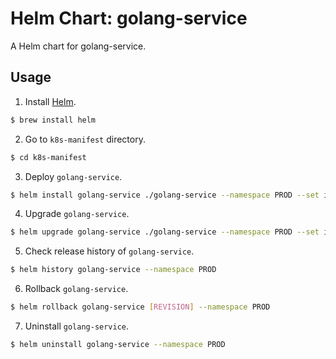 # Helm Chart: golang-service

A Helm chart for golang-service.

## Usage

1. Install [Helm](https://helm.sh/).
```sh
$ brew install helm
```

2. Go to `k8s-manifest` directory.
```sh
$ cd k8s-manifest
```

3. Deploy `golang-service`.
```sh
$ helm install golang-service ./golang-service --namespace PROD --set image.tag=latest
```

4. Upgrade `golang-service`.
```sh
$ helm upgrade golang-service ./golang-service --namespace PROD --set image.tag=v0.10.7
```

5. Check release history of `golang-service`.
```sh
$ helm history golang-service --namespace PROD
```

6. Rollback `golang-service`.
```sh
$ helm rollback golang-service [REVISION] --namespace PROD
```

7. Uninstall `golang-service`.
```sh
$ helm uninstall golang-service --namespace PROD
```